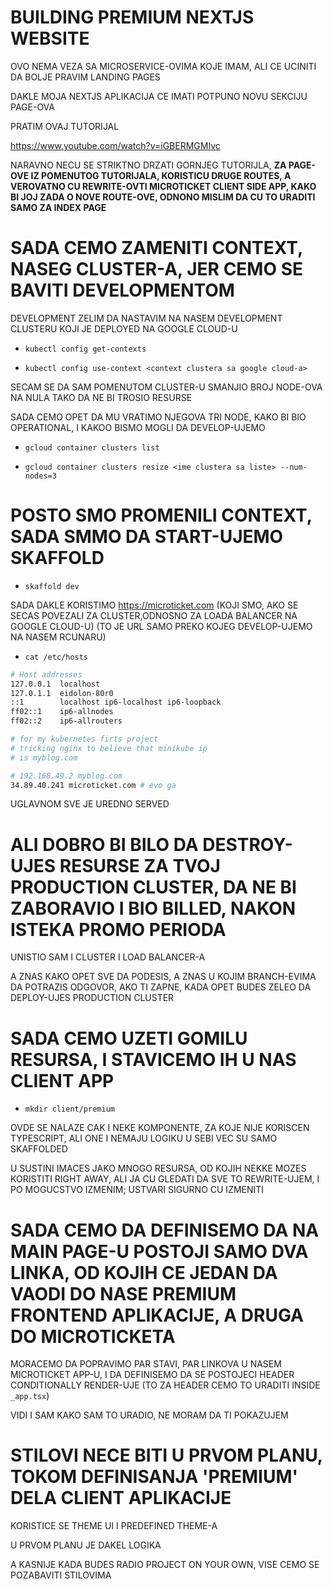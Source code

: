 # BUILDING PREMIUM NEXTJS WEBSITE

OVO NEMA VEZA SA MICROSERVICE-OVIMA KOJE IMAM, ALI CE UCINITI DA BOLJE PRAVIM LANDING PAGES

DAKLE MOJA NEXTJS APLIKACIJA CE IMATI POTPUNO NOVU SEKCIJU PAGE-OVA

PRATIM OVAJ TUTORIJAL

<https://www.youtube.com/watch?v=iGBERMGMIvc>

NARAVNO NECU SE STRIKTNO DRZATI GORNJEG TUTORIJLA, **ZA PAGE-OVE IZ POMENUTOG TUTORIJALA, KORISTICU DRUGE ROUTES, A VEROVATNO CU REWRITE-OVTI MICROTICKET CLIENT SIDE APP, KAKO BI JOJ ZADA O NOVE ROUTE-OVE, ODNONO MISLIM DA CU TO URADITI SAMO ZA INDEX PAGE**

# SADA CEMO ZAMENITI CONTEXT, NASEG CLUSTER-A, JER CEMO SE BAVITI DEVELOPMENTOM

DEVELOPMENT ZELIM DA NASTAVIM NA NASEM DEVELOPMENT CLUSTERU KOJI JE DEPLOYED NA GOOGLE CLOUD-U

- `kubectl config get-contexts`

- `kubectl config use-context <context clustera sa google cloud-a>`

SECAM SE DA SAM POMENUTOM CLUSTER-U SMANJIO BROJ NODE-OVA NA NULA TAKO DA NE BI TROSIO RESURSE

SADA CEMO OPET DA MU VRATIMO NJEGOVA TRI NODE, KAKO BI BIO OPERATIONAL, I KAKOO BISMO MOGLI DA DEVELOP-UJEMO

- `gcloud container clusters list`

- `gcloud container clusters resize <ime clustera sa liste> --num-nodes=3`

# POSTO SMO PROMENILI CONTEXT, SADA SMMO DA START-UJEMO SKAFFOLD

- `skaffold dev`

SADA DAKLE KORISTIMO <https://microticket.com> (KOJI SMO, AKO SE SECAS POVEZALI ZA CLUSTER,ODNOSNO ZA LOADA BALANCER NA GOOGLE CLOUD-U) (TO JE URL SAMO PREKO KOJEG DEVELOP-UJEMO NA NASEM RCUNARU)

- `cat /etc/hosts`

```zsh
# Host addresses
127.0.0.1  localhost
127.0.1.1  eidolon-80r0
::1        localhost ip6-localhost ip6-loopback
ff02::1    ip6-allnodes
ff02::2    ip6-allrouters

# for my kubernetes firts project
# tricking nginx to believe that minikube ip
# is myblog.com

# 192.168.49.2 myblog.com
34.89.40.241 microticket.com # evo ga
```

UGLAVNOM SVE JE UREDNO SERVED

# ALI DOBRO BI BILO DA DESTROY-UJES RESURSE ZA TVOJ PRODUCTION CLUSTER, DA NE BI ZABORAVIO I BIO BILLED, NAKON ISTEKA PROMO PERIODA

UNISTIO SAM I CLUSTER I LOAD BALANCER-A

A ZNAS KAKO OPET SVE DA PODESIS, A ZNAS U KOJIM BRANCH-EVIMA DA POTRAZIS ODGOVOR, AKO TI ZAPNE, KADA OPET BUDES ZELEO DA DEPLOY-UJES PRODUCTION CLUSTER

# SADA CEMO UZETI GOMILU RESURSA, I STAVICEMO IH U NAS CLIENT APP

- `mkdir client/premium`

OVDE SE NALAZE CAK I NEKE KOMPONENTE, ZA KOJE NIJE KORISCEN TYPESCRIPT, ALI ONE I NEMAJU LOGIKU U SEBI VEC SU SAMO SKAFFOLDED

U SUSTINI IMACES JAKO MNOGO RESURSA, OD KOJIH NEKKE MOZES KORISTITI RIGHT AWAY, ALI JA CU GLEDATI DA SVE TO REWRITE-UJEM, I PO MOGUCSTVO IZMENIM; USTVARI SIGURNO CU IZMENITI

# SADA CEMO DA DEFINISEMO DA NA MAIN PAGE-U POSTOJI SAMO DVA LINKA, OD KOJIH CE JEDAN DA VAODI DO NASE PREMIUM FRONTEND APLIKACIJE, A DRUGA DO MICROTICKETA

MORACEMO DA POPRAVIMO PAR STAVI, PAR LINKOVA U NASEM MICROTICKET APP-U, I DA DEFINISEMO DA SE POSTOJECI HEADER CONDITIONALLY RENDER-UJE (TO ZA HEADER CEMO TO URADITI INSIDE `_app.tsx`)

VIDI I SAM KAKO SAM TO URADIO, NE MORAM DA TI POKAZUJEM

# STILOVI NECE BITI U PRVOM PLANU, TOKOM DEFINISANJA 'PREMIUM' DELA CLIENT APLIKACIJE

KORISTICE SE THEME UI I PREDEFINED THEME-A

U PRVOM PLANU JE DAKEL LOGIKA

A KASNIJE KADA BUDES RADIO PROJECT ON YOUR OWN, VISE CEMO SE POZABAVITI STILOVIMA
